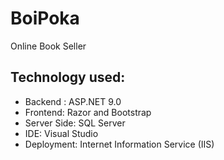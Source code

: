# BoiPoka
Online Book Seller

## Technology used:
<ul>
 <li>Backend : ASP.NET 9.0​</li>
 <li>Frontend: Razor and Bootstrap​​</li>
 <li>Server Side: SQL Server​​</li>
 <li>IDE: Visual Studio​​</li>
 <li>Deployment: Internet Information Service (IIS)​​</li>
</ul>
